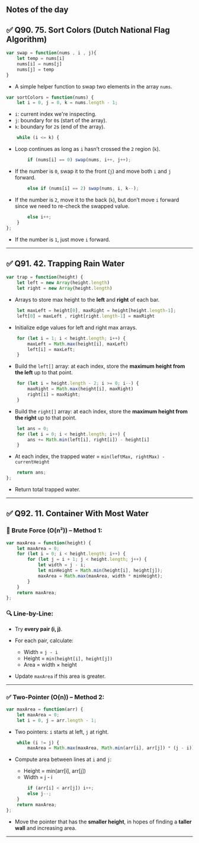 Notes of the day
---

## ✅ Q90. 75. Sort Colors (Dutch National Flag Algorithm)

```js
var swap = function(nums , i , j){
    let temp = nums[i]
    nums[i] = nums[j]
    nums[j] = temp
}
```

* A simple helper function to swap two elements in the array `nums`.

```js
var sortColors = function(nums) {
    let i = 0, j = 0, k = nums.length - 1;
```

* `i`: current index we're inspecting.
* `j`: boundary for `0`s (start of the array).
* `k`: boundary for `2`s (end of the array).

```js
    while (i <= k) {
```

* Loop continues as long as `i` hasn’t crossed the `2` region (`k`).

```js
        if (nums[i] == 0) swap(nums, i++, j++);
```

* If the number is `0`, swap it to the front (`j`) and move both `i` and `j` forward.

```js
        else if (nums[i] == 2) swap(nums, i, k--);
```

* If the number is `2`, move it to the back (`k`), but don’t move `i` forward since we need to re-check the swapped value.

```js
        else i++;
    }
};
```

* If the number is `1`, just move `i` forward.

---

## ✅ Q91. 42. Trapping Rain Water

```js
var trap = function(height) {
    let left = new Array(height.length)
    let right = new Array(height.length)
```

* Arrays to store max height to the **left** and **right** of each bar.

```js
    let maxLeft = height[0], maxRight = height[height.length-1];
    left[0] = maxLeft , right[right.length-1] = maxRight
```

* Initialize edge values for left and right max arrays.

```js
    for (let i = 1; i < height.length; i++) {
        maxLeft = Math.max(height[i], maxLeft)
        left[i] = maxLeft;
    }
```

* Build the `left[]` array: at each index, store the **maximum height from the left** up to that point.

```js
    for (let i = height.length - 2; i >= 0; i--) {
        maxRight = Math.max(height[i], maxRight)
        right[i] = maxRight;
    }
```

* Build the `right[]` array: at each index, store the **maximum height from the right** up to that point.

```js
    let ans = 0;
    for (let i = 0; i < height.length; i++) {
        ans += Math.min(left[i], right[i]) - height[i]
    }
```

* At each index, the trapped water = `min(leftMax, rightMax) - currentHeight`

```js
    return ans;
};
```

* Return total trapped water.

---

## ✅ Q92. 11. Container With Most Water

### 📌 Brute Force (O(n²)) – Method 1:

```js
var maxArea = function(height) {
    let maxArea = 0;
    for (let i = 0; i < height.length; i++) {
        for (let j = i + 1; j < height.length; j++) {
            let width = j - i;
            let minHeight = Math.min(height[i], height[j]);
            maxArea = Math.max(maxArea, width * minHeight);
        }
    }
    return maxArea;
};
```

### 🔍 Line-by-Line:

* Try **every pair (i, j)**.
* For each pair, calculate:

  * Width = `j - i`
  * Height = `min(height[i], height[j])`
  * Area = width × height
* Update `maxArea` if this area is greater.

---

### ✅ Two-Pointer (O(n)) – Method 2:

```js
var maxArea = function(arr) {
    let maxArea = 0;
    let i = 0, j = arr.length - 1;
```

* Two pointers: `i` starts at left, `j` at right.

```js
    while (i != j) {
        maxArea = Math.max(maxArea, Math.min(arr[i], arr[j]) * (j - i));
```

* Compute area between lines at `i` and `j`:

  * Height = min(arr\[i], arr\[j])
  * Width = j - i

```js
        if (arr[i] < arr[j]) i++;
        else j--;
    }
    return maxArea;
};
```

* Move the pointer that has the **smaller height**, in hopes of finding a **taller wall** and increasing area.

---
